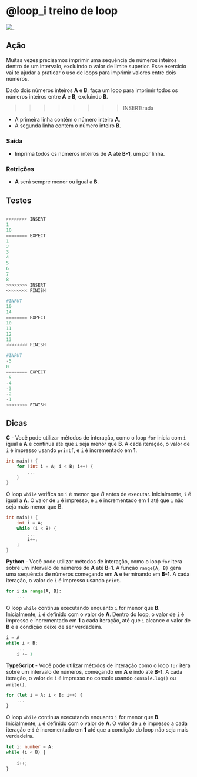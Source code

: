 # @loop_i treino de loop

![_](https://raw.githubusercontent.com/qxcodefup/arcade/master/base/loop_i/cover.jpg)

## Ação

Muitas vezes precisamos imprimir uma sequência de números inteiros dentro de um intervalo, excluindo o valor de limite superior. Esse exercício vai te ajudar a praticar o uso de loops para imprimir valores entre dois números.

Dado dois números inteiros **A** e **B**, faça um loop para imprimir todos os números inteiros entre **A** e **B**, excluindo **B**.

>>>>>>>> INSERTtrada

- A primeira linha contém o número inteiro **A**.
- A segunda linha contém o número inteiro **B**.

### Saída

- Imprima todos os números inteiros de **A** até **B-1**, um por linha.

### Retrições

- **A** será sempre menor ou igual a **B**.

## Testes

```py

>>>>>>>> INSERT
1
10
======== EXPECT
1
2
3
4
5
6
7
8
>>>>>>>> INSERT
<<<<<<<< FINISH
```

```py
#INPUT
10
14
======== EXPECT
10
11
12
13
<<<<<<<< FINISH
```

```py
#INPUT
-5
0
======== EXPECT
-5
-4
-3
-2
-1
<<<<<<<< FINISH

```

## Dicas

**C** - Você pode utilizar métodos de interação, como o loop `for` inicia com `i` igual a **A** e continua até que `i` seja menor que **B**. A cada iteração, o valor de `i` é impresso usando `printf`, e `i` é incrementado em **1**.

```c
int main() {
    for (int i = A; i < B; i++) {
        ...
    }
}
```

O loop `while` verifica se `i` é menor que *B* antes de executar. Inicialmente, `i` é igual a **A**. O valor de `i` é impresso, e `i` é incrementado em **1** até que `i` não seja mais menor que B.

```C
int main() {
    int i = A;
    while (i < B) {
        ...
        i++;
    }
}
```

**Python** - Você pode utilizar métodos de interação, como o loop `for` itera sobre um intervalo de números de **A** até **B-1**. A função `range(A, B)` gera uma sequência de números começando em **A** e terminando em **B-1**. A cada iteração, o valor de `i` é impresso usando `print`.

```py
for i in range(A, B):
    ...
```

 O loop `while` continua executando enquanto `i` for menor que **B**. Inicialmente, `i` é definido com o valor de  **A**. Dentro do loop, o valor de `i` é impresso e incrementado em **1** a cada iteração, até que `i` alcance o valor de **B** e a condição deixe de ser verdadeira.

```py
i = A
while i < B:
    ...
    i += 1
```

**TypeScript** - Você pode utilizar métodos de interação como o loop `for` itera sobre um intervalo de números, começando em **A** e indo até **B-1**. A cada iteração, o valor de `i` é impresso no console usando `console.log()` ou `write()`.

```ts
for (let i = A; i < B; i++) {
    ...
}
```

O loop `while` continua executando enquanto `i` for menor que **B**. Inicialmente, `i` é definido com o valor de **A**. O valor de `i` é impresso a cada iteração e `i` é incrementado em **1** até que a condição do loop não seja mais verdadeira.

```ts
let i: number = A;
while (i < B) {
    ...
    i++;
}
```
